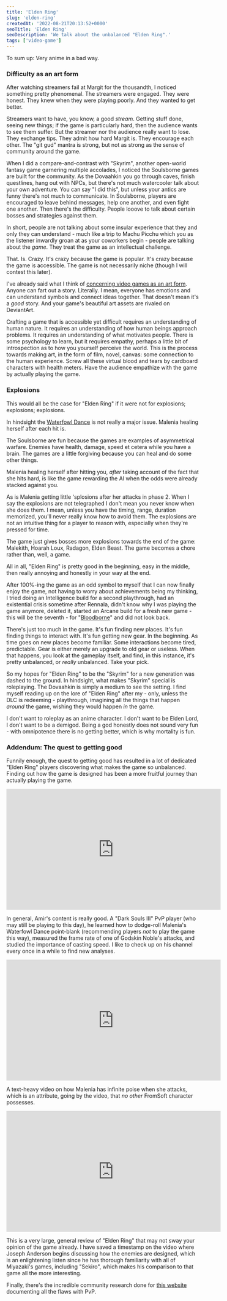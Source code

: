 ```yaml
---
title: 'Elden Ring'
slug: 'elden-ring'
createdAt: '2022-08-21T20:13:52+0000'
seoTitle: 'Elden Ring'
seoDescription: 'We talk about the unbalanced "Elden Ring".'
tags: ['video-game']
---
```


To sum up: Very anime in a bad way.

### Difficulty as an art form

After watching streamers fail at Margit for the thousandth, I noticed something pretty phenomenal. The streamers were engaged. They were honest. They knew when they were playing poorly. And they wanted to get better.

Streamers want to have, you know, a good _stream_. Getting stuff done, seeing new things; if the game is particularly hard, then the audience wants to see them suffer. But the streamer nor the audience really want to lose. They exchange tips. They admit how hard Margit is. They encourage each other. The "git gud" mantra is strong, but not as strong as the sense of community around the game.

When I did a compare-and-contrast with "Skyrim", another open-world fantasy game garnering multiple accolades, I noticed the Soulsborne games are built for the community. As the Dovaahkin you go through caves, finish questlines, hang out with NPCs, but there's not much watercooler talk about your own adventure. You can say "I did this", but unless your antics are funny there's not much to communicate. In Soulsborne, players are encouraged to leave behind messages, help one another, and even fight one another. Then there's the difficulty. People looove to talk about certain bosses and strategies against them.

In short, people are not talking about some insular experience that they and only they can understand - much like a trip to Machu Picchu which you as the listener inwardly groan at as your coworkers begin - people are talking about the _game_. They treat the game as an intellectual challenge.

That. Is. Crazy. It's crazy because the game is popular. It's crazy because the game is accessible. The game is not necessarily niche (though I will contest this later).

I've already said what I think of <a href="/video-games-are-not-art" target="_blank" rel="noopener noreferrer">concerning video games as an art form</a>. Anyone can fart out a story. Literally. I mean, everyone has emotions and can understand symbols and connect ideas together. That doesn't mean it's a _good_ story. And your game's beautiful art assets are rivaled on DeviantArt.

Crafting a game that is accessible yet difficult requires an understanding of human nature. It requires an understanding of how human beings approach problems. It requires an understanding of what motivates people. There is some psychology to learn, but it requires empathy, perhaps a little bit of introspection as to how you yourself perceive the world. This is the process towards making art, in the form of film, novel, canvas: some connection to the human experience. Screw all these virtual blood and tears by cardboard characters with health meters. Have the audience empathize with the game by actually playing the game.

### Explosions

This would all be the case for "Elden Ring" if it were not for explosions; explosions; explosions.

In hindsight the <a href="https://www.youtube.com/watch?v=xywpJ26hS70" target="_blank" rel="noopener noreferrer">Waterfowl Dance</a> is not really a major issue. Malenia healing herself after each hit is.

The Soulsborne are fun because the games are examples of asymmetrical warfare. Enemies have health, damage, speed et cetera while you have a brain. The games are a little forgiving because you can heal and do some other things.

Malenia healing herself after hitting you, _after_ taking account of the fact that she hits hard, is like the game rewarding the AI when the odds were already stacked against you.

As is Malenia getting little 'splosions after her attacks in phase 2. When I say the explosions are not telegraphed I don't mean you never know when she does them. I mean, unless you have the timing, range, duration memorized, you'll never really know how to avoid them. The explosions are not an intuitive thing for a player to reason with, especially when they're pressed for time.

The game just gives bosses more explosions towards the end of the game: Malekith, Hoarah Loux, Radagon, Elden Beast. The game becomes a chore rather than, well, a game.

All in all, "Elden Ring" is pretty good in the beginning, easy in the middle, then really annoying and honestly in your way at the end.

After 100%-ing the game as an odd symbol to myself that I can now finally enjoy the game, not having to worry about achievements being my thinking, I tried doing an Intelligence build for a second playthrough, had an existential crisis sometime after Rennala, didn't know why I was playing the game anymore, deleted it, started an Arcane build for a fresh new game - this will be the seventh - for "<a href="/bloodborne" target="_blank" rel="noopener noreferrer">Bloodborne</a>" and did not look back.

There's just too much in the game. It's fun finding new places. It's fun finding things to interact with. It's fun getting new gear. In the beginning. As time goes on new places become familiar. Some interactions become tired, predictable. Gear is either merely an upgrade to old gear or useless. When that happens, you look at the gameplay itself, and find, in this instance, it's pretty unbalanced, or _really_ unbalanced. Take your pick.

So my hopes for "Elden Ring" to be the "Skyrim" for a new generation was dashed to the ground. In hindsight, what makes "Skyrim" special is roleplaying. The Dovaahkin is simply a medium to see the setting. I find myself reading up on the lore of "Elden Ring" after my - only, unless the DLC is redeeming - playthrough, imagining all the things that happen _around_ the game, wishing they would happen _in_ the game.

I don't want to roleplay as an anime character. I don't want to be Elden Lord, I don't want to be a demigod. Being a god honestly does not sound very fun - with omnipotence there is no getting better, which is why mortality is fun.

### Addendum: The quest to getting good

Funnily enough, the quest to getting good has resulted in a lot of dedicated "Elden Ring" players discovering what makes the game so unbalanced. Finding out how the game is designed has been a more fruitful journey than actually playing the game.

<iframe width="560" height="315" src="https://www.youtube.com/embed/x_KwMEwYxHM" title="YouTube video player" frameborder="0" allow="accelerometer; autoplay; clipboard-write; encrypted-media; gyroscope; picture-in-picture" allowfullscreen></iframe>

In general, Amir's content is really good. A "Dark Souls III" PvP player (who may still be playing to this day), he learned how to dodge-roll Malenia's Waterfowl Dance point-blank (recommending players _not_ to play the game this way), measured the frame rate of one of Godskin Noble's attacks, and studied the importance of casting speed. I like to check up on his channel every once in a while to find new analyses.

<iframe width="560" height="315" src="https://www.youtube.com/embed/R9Vbsr3Ko7M" title="YouTube video player" frameborder="0" allow="accelerometer; autoplay; clipboard-write; encrypted-media; gyroscope; picture-in-picture" allowfullscreen></iframe>

A text-heavy video on how Malenia has infinite poise when she attacks, which is an attribute, going by the video, that _no other_ FromSoft character possesses.

<iframe width="560" height="315" src="https://www.youtube.com/embed/nEyjdc-DIb8?start=3337" title="YouTube video player" frameborder="0" allow="accelerometer; autoplay; clipboard-write; encrypted-media; gyroscope; picture-in-picture" allowfullscreen></iframe>

This is a very large, general review of "Elden Ring" that may not sway your opinion of the game already. I have saved a timestamp on the video where Joseph Anderson begins discussing how the enemies are designed, which is an enlightening listen since he has thorough familiarity with all of Miyazaki's games, including "Sekiro", which makes his comparison to that game all the more interesting.

Finally, there's the incredible community research done for <a href="https://eldenringpvp.net/balance-suggestions" target="_blank" rel="noopener noreferrer">this website</a> documenting all the flaws with PvP.
